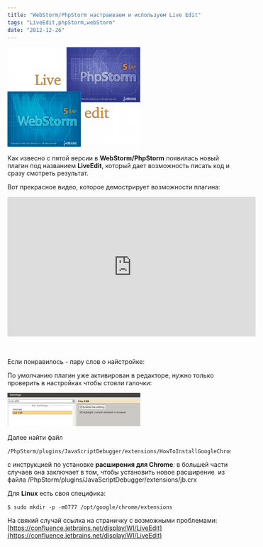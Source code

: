```yaml
---
title: "WebStorm/PhpStorm настраиваем и используем Live Edit"
tags: "LiveEdit,phpStorm,webStorm"
date: "2012-12-26"
---
```


[![](images/phpstorm_logo-300x225.png "phpstorm_logo")](https://stepansuvorov.com/blog/wp-content/uploads/2012/12/phpstorm_logo.png)

Как извесно с пятой версии в **WebStorm/PhpStorm** появилась новый плагин под названием **LiveEdit**, который дает возможность писать код и сразу смотреть результат.

Вот прекрасное видео, которое демострирует возможности плагина:

<iframe src="https://www.youtube.com/embed/TnnVl3ydIB0" frameborder="0" width="560" height="315"></iframe>

 

Если понравилось - пару слов о найстройке:

По умолчанию плагин уже активирован в редакторе, нужно только проверить в настройках чтобы стояли галочки:

[![](images/liveedit_settings-300x75.png "liveedit_settings")](https://stepansuvorov.com/blog/wp-content/uploads/2012/12/liveedit_settings.png)

Далее найти файл

```
/PhpStorm/plugins/JavaScriptDebugger/extensions/HowToInstallGoogleChromeExtension.html
```

с инструкцией по установке **расширения для Chrome**: в большей части случаев она заключает в том, чтобы установить новое расширение  из файла /PhpStorm/plugins/JavaScriptDebugger/extensions/jb.crx

Для **Linux** есть своя специфика:

```
$ sudo mkdir -p -m0777 /opt/google/chrome/extensions
```

На свякий случай ссылка на страничку с возможными проблемами: [https://confluence.jetbrains.net/display/WI/LiveEdit](https://confluence.jetbrains.net/display/WI/LiveEdit)
